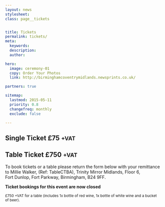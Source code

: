 ```yaml
---
layout: news
stylesheet:
class: page__tickets


title: Tickets
permalink: tickets/
meta:
  keywords:
  description:
  author:

hero:
  image: ceremony-01
  copy: Order Your Photos
  link: http://birminghamcoventrymidlands.newsprints.co.uk/

partners: true

sitemap:
  lastmod: 2015-05-11
  priority: 0.8
  changefreq: monthly
  exclude: false

---
```


## Single Ticket £75 <small>+VAT</small>

## Table Ticket £750 <small>+VAT</small>

To book tickets or a table please return the form below with your remittance to Millie&nbsp;Walker, (Ref: TableCTBA), Trinity&nbsp;Mirror&nbsp;Midlands, Floor&nbsp;6, Fort&nbsp;Dunlop, Fort&nbsp;Parkway, Birmingham, B24&nbsp;9FF.

**Ticket bookings for this event are now closed**

<small>£750 +VAT for a table (includes 1x bottle of red wine, 1x bottle of white wine and a bucket of beer).</small>
